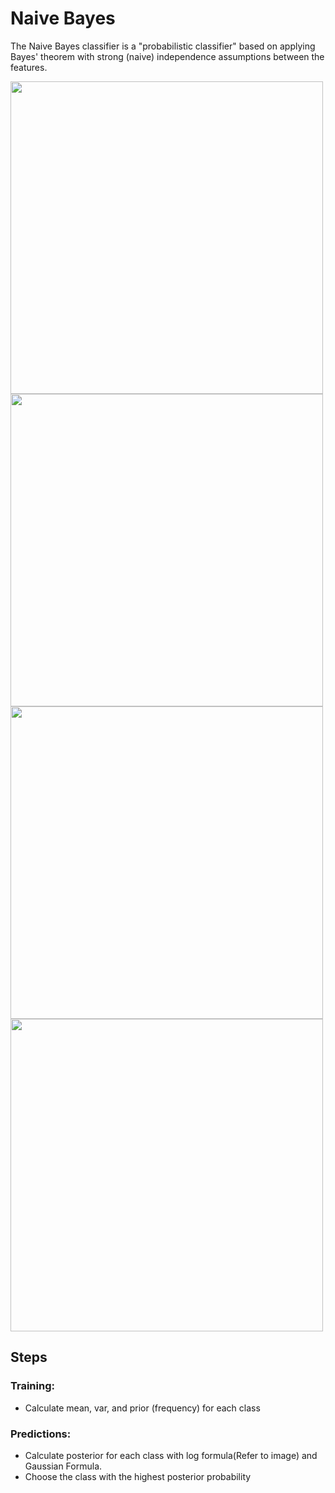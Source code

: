 # Naive Bayes

The Naive Bayes classifier is a "probabilistic classifier" based on applying Bayes' theorem with strong (naive) independence assumptions between the features.

<img src="/Users/yongquan/Documents/GitHub/ML_Fundamentals/Naive Bayes/assets/Bayes'_Theorem.png" width ="500" height="500"> 

<img src="/Users/yongquan/Documents/GitHub/ML_Fundamentals/Naive Bayes/assets/Independent.png" width ="500" height="500"> 

<img src="/Users/yongquan/Documents/GitHub/ML_Fundamentals/Naive Bayes/assets/Posterior_Probability.png" width ="500" height="500"> 

<img src="/Users/yongquan/Documents/GitHub/ML_Fundamentals/Naive Bayes/assets/Conditional.png" width ="500" height="500"> 

## Steps

### Training: 
<ul>
    <li> Calculate mean, var, and prior (frequency) for each class</li>
</ul>

### Predictions:
<ul>
    <li> Calculate posterior for each class with log formula(Refer to image) and Gaussian Formula.</li>
    <li> Choose the class with the highest posterior probability</li>
</ul>



